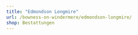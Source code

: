 ```yaml
---
title: "Edmondson Longmire"
url: /bowness-on-windermere/edmondson-longmire/
shop: Bestattungen
---
```

